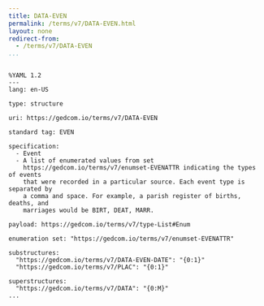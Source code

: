 ```yaml
---
title: DATA-EVEN
permalink: /terms/v7/DATA-EVEN.html
layout: none
redirect-from:
  - /terms/v7/DATA-EVEN
...
```


```

%YAML 1.2
---
lang: en-US

type: structure

uri: https://gedcom.io/terms/v7/DATA-EVEN

standard tag: EVEN

specification:
  - Event
  - A list of enumerated values from set
    https://gedcom.io/terms/v7/enumset-EVENATTR indicating the types of events
    that were recorded in a particular source. Each event type is separated by
    a comma and space. For example, a parish register of births, deaths, and
    marriages would be BIRT, DEAT, MARR.

payload: https://gedcom.io/terms/v7/type-List#Enum

enumeration set: "https://gedcom.io/terms/v7/enumset-EVENATTR"

substructures:
  "https://gedcom.io/terms/v7/DATA-EVEN-DATE": "{0:1}"
  "https://gedcom.io/terms/v7/PLAC": "{0:1}"

superstructures:
  "https://gedcom.io/terms/v7/DATA": "{0:M}"
...

```
